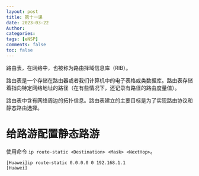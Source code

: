 ```yaml
---
layout: post
title: 第十一课
date: 2023-03-22
Author: 
categories: 
tags: [eNSP]
comments: false
toc: false
---
```


路由表，在网络中，也被称为路由择域信息库（RIB）。

路由表是一个存储在路由器或者我们计算机中的电子表格或类数据库。路由表存储着指向特定网络地址的路径（在有些情况下，还记录有路径的路由度量值）。

路由表中含有网络周边的拓扑信息。路由表建立的主要目标是为了实现路由协议和静态路由选择。

# 给路游配置静态路游

使用命令 `ip route-static <Destination> <Mask> <NextHop>`。

```shell
[Huawei]ip route-static 0.0.0.0 0 192.168.1.1
[Huawei]
```

